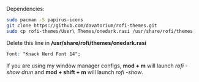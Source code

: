 Dependencies:

```bash
sudo pacman -S papirus-icons
git clone https://github.com/davatorium/rofi-themes.git
sudo cp rofi-themes/User\ Themes/onedark.rasi /usr/share/rofi/themes
```

Delete this line in **/usr/share/rofi/themes/onedark.rasi**

```css
font: "Knack Nerd Font 14";
```

If you are using my window manager configs, **mod + m** will launch
*rofi -show drun* and **mod + shift + m** will launch *rofi -show*.
